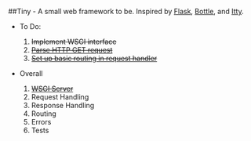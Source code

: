 ##Tiny - A small web framework to be. Inspired by [Flask](https://github.com/mitsuhiko/flask), [Bottle](https://github.com/bottlepy/bottle), and [Itty](https://github.com/toastdriven/itty/).

* To Do:
  1. ~~Implement WSGI interface~~
  2. ~~[Parse HTTP GET request](https://github.com/jimjshields/tiny/commit/de0d595db7e0a8357fc504a6e3f19b2149d81eeb)~~
  3. ~~[Set up basic routing in request handler](https://github.com/jimjshields/tiny/commit/de0d595db7e0a8357fc504a6e3f19b2149d81eeb)~~

* Overall
  1. ~~[WSGI Server](https://github.com/jimjshields/tiny/commit/b41241cb2ca3b97bb86be41b81e23fb6e8c8abad)~~
  2. Request Handling
  3. Response Handling
  4. Routing
  5. Errors
  6. Tests
